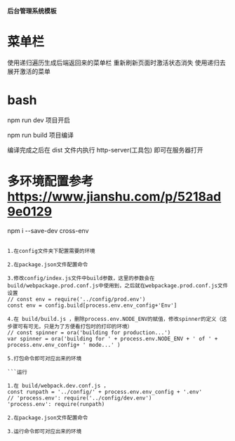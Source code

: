 #### 后台管理系统模板


# 菜单栏

使用递归遍历生成后端返回来的菜单栏
重新刷新页面时激活状态消失 使用递归去展开激活的菜单




# bash

npm run dev  项目开启

npm run build 项目编译

编译完成之后在 dist 文件内执行 http-server(工具包) 即可在服务器打开





# 多环境配置参考 https://www.jianshu.com/p/5218ad9e0129

npm i --save-dev cross-env

```打包

1.在config文件夹下配置需要的环境

2.在package.json文件配置命令

3.修改config/index.js文件中build参数，这里的参数会在build/webpackage.prod.conf.js中使用到，之后就在webpackage.prod.conf.js文件设置
// const env = require('../config/prod.env')
const env = config.build[process.env.env_config+'Env']

4.在 build/build.js ，删除process.env.NODE_ENV的赋值，修改spinner的定义（这步骤可有可无，只是为了方便看打包时的打印的环境）
// const spinner = ora('building for production...')
var spinner = ora('building for ' + process.env.NODE_ENV + ' of ' + process.env.env_config+ ' mode...' )

5.打包命令即可对应出来的环境

```运行

1.在 build/webpack.dev.conf.js ，
const runpath = '../config/' + process.env.env_config + '.env'
// 'process.env': require('../config/dev.env')
'process.env': require(runpath)

2.在package.json文件配置命令

3.运行命令即可对应出来的环境


